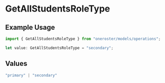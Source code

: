 # GetAllStudentsRoleType

## Example Usage

```typescript
import { GetAllStudentsRoleType } from "oneroster/models/operations";

let value: GetAllStudentsRoleType = "secondary";
```

## Values

```typescript
"primary" | "secondary"
```